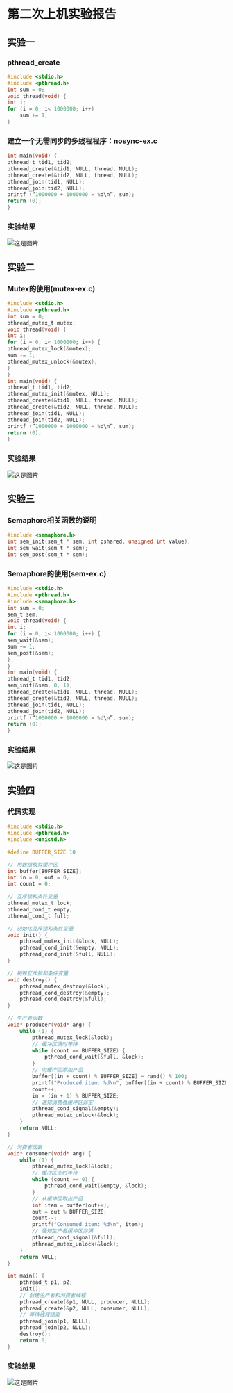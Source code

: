 # 第二次上机实验报告

## 实验一
### pthread_create
```c 
#include <stdio.h>
#include <pthread.h>
int sum = 0;
void thread(void) {
int i;
for (i = 0; i< 1000000; i++)
    sum += 1;
}
```
### 建立一个无需同步的多线程程序：nosync-ex.c
```c
int main(void) {
pthread_t tid1, tid2;
pthread_create(&tid1, NULL, thread, NULL);
pthread_create(&tid2, NULL, thread, NULL);
pthread_join(tid1, NULL);
pthread_join(tid2, NULL);
printf (“1000000 + 1000000 = %d\n”, sum);
return (0);
}

```
### 实验结果
![这是图片](https://github.com/nwysbwwq319/nwysbwwq319/blob/main/1_res.png "png1")
## 实验二
### Mutex的使用(mutex-ex.c)
```c 
#include <stdio.h>
#include <pthread.h>
int sum = 0;
pthread_mutex_t mutex;
void thread(void) {
int i;
for (i = 0; i< 1000000; i++) {
pthread_mutex_lock(&mutex);
sum += 1;
pthread_mutex_unlock(&mutex);
}
}
int main(void) {
pthread_t tid1, tid2;
pthread_mutex_init(&mutex, NULL);
pthread_create(&tid1, NULL, thread, NULL);
pthread_create(&tid2, NULL, thread, NULL);
pthread_join(tid1, NULL);
pthread_join(tid2, NULL);
printf (“1000000 + 1000000 = %d\n”, sum);
return (0);
}

```

### 实验结果
![这是图片](https://github.com/nwysbwwq319/nwysbwwq319/blob/main/2_res.png "png2")
## 实验三
### Semaphore相关函数的说明
```c 
#include <semaphore.h>
int sem_init(sem_t * sem, int pshared, unsigned int value);
int sem_wait(sem_t * sem);
int sem_post(sem_t * sem);
```
### Semaphore的使用(sem-ex.c)
```c
#include <stdio.h>
#include <pthread.h>
#include <semaphore.h>
int sum = 0;
sem_t sem;
void thread(void) {
int i;
for (i = 0; i< 1000000; i++) {
sem_wait(&sem);
sum += 1;
sem_post(&sem);
}
}
int main(void) {
pthread_t tid1, tid2;
sem_init(&sem, 0, 1);
pthread_create(&tid1, NULL, thread, NULL);
pthread_create(&tid2, NULL, thread, NULL);
pthread_join(tid1, NULL);
pthread_join(tid2, NULL);
printf (“1000000 + 1000000 = %d\n”, sum);
return (0);
}

```
### 实验结果
![这是图片](https://github.com/nwysbwwq319/nwysbwwq319/blob/main/3_res.png "png3")

## 实验四
### 代码实现
```c
#include <stdio.h>
#include <pthread.h>
#include <unistd.h>

#define BUFFER_SIZE 10

// 用数组模拟缓冲区
int buffer[BUFFER_SIZE];
int in = 0, out = 0;
int count = 0;

// 互斥锁和条件变量
pthread_mutex_t lock;
pthread_cond_t empty;
pthread_cond_t full;

// 初始化互斥锁和条件变量
void init() {
    pthread_mutex_init(&lock, NULL);
    pthread_cond_init(&empty, NULL);
    pthread_cond_init(&full, NULL);
}

// 销毁互斥锁和条件变量
void destroy() {
    pthread_mutex_destroy(&lock);
    pthread_cond_destroy(&empty);
    pthread_cond_destroy(&full);
}

// 生产者函数
void* producer(void* arg) {
    while (1) {
        pthread_mutex_lock(&lock);
        // 缓冲区满时等待
        while (count == BUFFER_SIZE) {
            pthread_cond_wait(&full, &lock);
        }
        // 向缓冲区添加产品
        buffer[(in + count) % BUFFER_SIZE] = rand() % 100;
        printf("Produced item: %d\n", buffer[(in + count) % BUFFER_SIZE]);
        count++;
        in = (in + 1) % BUFFER_SIZE;
        // 通知消费者缓冲区非空
        pthread_cond_signal(&empty);
        pthread_mutex_unlock(&lock);
    }
    return NULL;
}

// 消费者函数
void* consumer(void* arg) {
    while (1) {
        pthread_mutex_lock(&lock);
        // 缓冲区空时等待
        while (count == 0) {
            pthread_cond_wait(&empty, &lock);
        }
        // 从缓冲区取出产品
        int item = buffer[out++];
        out = out % BUFFER_SIZE;
        count--;
        printf("Consumed item: %d\n", item);
        // 通知生产者缓冲区非满
        pthread_cond_signal(&full);
        pthread_mutex_unlock(&lock);
    }
    return NULL;
}

int main() {
    pthread_t p1, p2;
    init();
    // 创建生产者和消费者线程
    pthread_create(&p1, NULL, producer, NULL);
    pthread_create(&p2, NULL, consumer, NULL);
    // 等待线程结束
    pthread_join(p1, NULL);
    pthread_join(p2, NULL);
    destroy();
    return 0;
}

```
### 实验结果
![这是图片](https://github.com/nwysbwwq319/nwysbwwq319/blob/main/4_res.png "png4")


